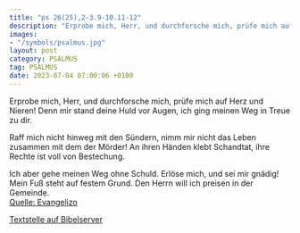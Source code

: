 ```yaml
---
title: "ps 26(25),2-3.9-10.11-12"
description: "Erprobe mich, Herr, und durchforsche mich, prüfe mich auf Herz und Nieren! Denn mir stand deine Huld vor Augen, ich ging meinen Weg in Treue zu dir.  Raff mich nicht hinweg mit den Sündern, nimm mir nicht das Leben zusammen mit dem der Mörder! An ihren Händen klebt Schandtat, ...."
images:
- "/symbols/psalmus.jpg"
layout: post
category: PSALMUS
tag: PSALMUS
date: 2023-07-04 07:00:06 +0100
---
```

Erprobe mich, Herr, und durchforsche mich,
prüfe mich auf Herz und Nieren!
Denn mir stand deine Huld vor Augen,
ich ging meinen Weg in Treue zu dir.

Raff mich nicht hinweg mit den Sündern,
nimm mir nicht das Leben zusammen mit dem der Mörder!
An ihren Händen klebt Schandtat,
ihre Rechte ist voll von Bestechung.<!--more-->

Ich aber gehe meinen Weg ohne Schuld.
Erlöse mich, und sei mir gnädig!
Mein Fuß steht auf festem Grund.
Den Herrn will ich preisen in der Gemeinde.<br>
[Quelle: Evangelizo](https://evangeliumtagfuertag.org/DE/gospel)

[Textstelle auf Bibelserver](https://www.bibleserver.com/EU/ps26(25),2-3.9-10.11-12)
